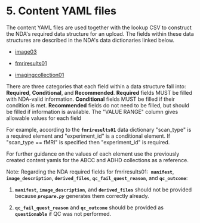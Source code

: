 # 5. Content YAML files

The content YAML files are used together with the lookup CSV to
construct the NDA's required data structure for an upload. The fields
within these data structures are described in the NDA's data
dictionaries linked below.

-   [image03](https://nda.nih.gov/data_structure.html?short_name=image03)

-   [fmriresults01](https://nda.nih.gov/data_structure.html?short_name=fmriresults01)

-   [imagingcollection01](https://nda.nih.gov/data_structure.html?short_name=imagingcollection01)

There are three categories that each field within a data structure fall
into: **Required**, **Conditional**, and **Recommended**. **Required**
fields MUST be filled with NDA-valid information. **Conditional** fields
MUST be filled if their condition is met. **Recommended** fields do not
need to be filled, but should be filled if information is available. The
"VALUE RANGE" column gives allowable values for each field

For example, according to the **`fmriresults01`** data dictionary
"scan_type" is a required element and "experiment_id" is a conditional
element. If "scan_type == fMRI" is specified then "experiment_id" is
required.

For further guidance on the values of each element use the previously
created content yamls for the ABCC and ADHD collections as a reference.

Note: Regarding the NDA required fields for fmriresults01: 
**`manifest`**, **`image_description`**, **`derived_files`**,
**`qc_fail_quest_reason`**, and **`qc_outcome`**:

1.  **`manifest`**, **`image_description`**, and **`derived_files`** should
    not be provided because ***`prepare.py`*** generates them correctly
    already.

2.  **`qc_fail_quest_reason`** and **`qc_outcome`** should be provided as
    **`questionable`** if QC was not performed.
